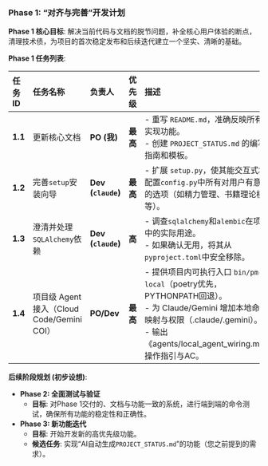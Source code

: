 ### Phase 1: “对齐与完善”开发计划

**Phase 1 核心目标**: 解决当前代码与文档的脱节问题，补全核心用户体验的断点，清理技术债，为项目的首次稳定发布和后续迭代建立一个坚实、清晰的基础。

**Phase 1 任务列表**:

| 任务ID | 任务名称 | 负责人 | 优先级 | 描述 |
| :--- | :--- | :--- | :--- | :--- |
| **1.1** | 更新核心文档 | **PO (我)** | **最高** | - 重写 `README.md`，准确反映所有已实现功能。<br>- 创建 `PROJECT_STATUS.md` 的编写指南和模板。 |
| **1.2** | 完善`setup`安装向导 | **Dev (`claude`)** | **最高** | - 扩展 `setup.py`，使其能交互式地配置`config.py`中所有对用户有意义的选项（如精力管理、书籍理论模块等）。 |
| **1.3** | 澄清并处理`SQLAlchemy`依赖 | **Dev (`claude`)** | **高** | - 调查`sqlalchemy`和`alembic`在项目中的实际用途。<br>- 如果确认无用，将其从`pyproject.toml`中安全移除。 |
| **1.4** | 项目级 Agent 接入（Cloud Code/Gemini COI） | **PO/Dev** | **最高** | - 提供项目内可执行入口 `bin/pm-local`（poetry优先，PYTHONPATH回退）。<br>- 为 Claude/Gemini 增加本地命令映射与权限（.claude/.gemini）。<br>- 输出《agents/local_agent_wiring.md》操作指引与AC。 |

**后续阶段规划 (初步设想)**:

*   **Phase 2: 全面测试与验证**
    *   **目标**: 对Phase 1交付的、文档与功能一致的系统，进行端到端的命令测试，确保所有功能的稳定性和正确性。
*   **Phase 3: 新功能迭代**
    *   **目标**: 开始开发新的高优先级功能。
    *   **候选任务**: 实现“AI自动生成`PROJECT_STATUS.md`”的功能（您之前提到的需求）。
